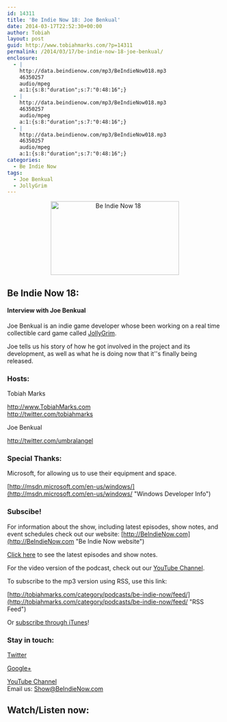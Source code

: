 ```yaml
---
id: 14311
title: 'Be Indie Now 18: Joe Benkual'
date: 2014-03-17T22:52:30+00:00
author: Tobiah
layout: post
guid: http://www.tobiahmarks.com/?p=14311
permalink: /2014/03/17/be-indie-now-18-joe-benkual/
enclosure:
  - |
    http://data.beindienow.com/mp3/BeIndieNow018.mp3
    46350257
    audio/mpeg
    a:1:{s:8:"duration";s:7:"0:48:16";}
  - |
    http://data.beindienow.com/mp3/BeIndieNow018.mp3
    46350257
    audio/mpeg
    a:1:{s:8:"duration";s:7:"0:48:16";}
  - |
    http://data.beindienow.com/mp3/BeIndieNow018.mp3
    46350257
    audio/mpeg
    a:1:{s:8:"duration";s:7:"0:48:16";}
categories:
  - Be Indie Now
tags:
  - Joe Benkual
  - JollyGrim
---
```

<p style="text-align: center;">
  <img class="aligncenter" alt="Be Indie Now 18" src="/assets/2013/10/BeIndyNowLogo-512h-300x172.png?resize=300%2C172" width="300" height="172" data-recalc-dims="1" />
</p>

## Be Indie Now 18:

#### Interview with Joe Benkual

Joe Benkual is an indie game developer whose been working on a real time collectible card game called [JollyGrim](http://jollygrim.gamesamba.com/).

Joe tells us his story of how he got involved in the project and its development, as well as what he is doing now that it''s finally being released.

#### <!--more-->

### Hosts:

Tobiah Marks
  
<a title="Tobiah Twitter" href="http://twitter.com/tobiahmarks" target="_blank">http://www.TobiahMarks.com<br /> http://twitter.com/tobiahmarks</a>

Joe Benkual
  
<http://twitter.com/umbralangel>

### Special Thanks:

Microsoft, for allowing us to use their equipment and space.
  
[http://msdn.microsoft.com/en-us/windows/](http://msdn.microsoft.com/en-us/windows/ "Windows Developer Info")

### Subscibe!

For information about the show, including latest episodes, show notes, and event schedules check out our website: [http://BeIndieNow.com](http://BeIndieNow.com "Be Indie Now website")

[Click here](http://tobiahmarks.com/category/podcasts/be-indie-now/ "Be Indie Now episodes and show notes") to see the latest episodes and show notes.

For the video version of the podcast, check out our <a title="YouTube" href="http://www.youtube.com/channel/UCW6QQfnk1In7woq619zgD0g" target="_blank">YouTube Channel</a>.

To subscribe to the mp3 version using RSS, use this link:
  
[http://tobiahmarks.com/category/podcasts/be-indie-now/feed/](http://tobiahmarks.com/category/podcasts/be-indie-now/feed/ "RSS Feed")

Or <a title="iTunes" href="https://itunes.apple.com/us/podcast/be-indie-now/id734501818 " target="_blank">subscribe through iTunes</a>!

### Stay in touch:

<a title="Twitter" href="http://twitter.com/BeIndieNow" target="_blank">Twitter</a>
  
<a href="https://plus.google.com/105885018850238693949" target="_blank" rel="publisher">Google+</a>
  
<a title="YouTube" href="http://www.youtube.com/channel/UCW6QQfnk1In7woq619zgD0g" target="_blank">YouTube Channel<br /> </a>Email us: <Show@BeIndieNow.com>

## Watch/Listen now: